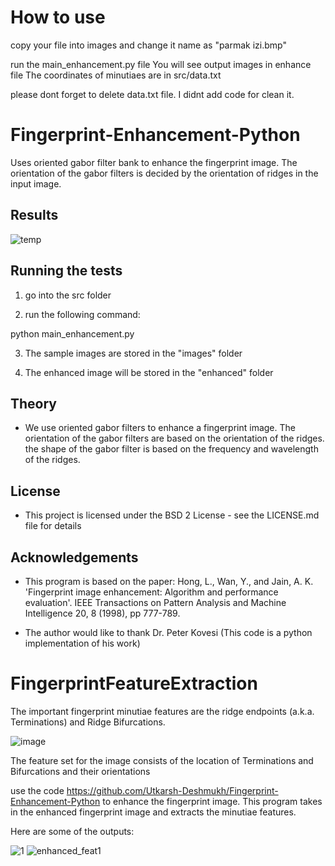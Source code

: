 # How to use
copy your file into images and change it name as "parmak izi.bmp"

run the main_enhancement.py file
You will see output images in enhance file
The coordinates of minutiaes are in src/data.txt

please dont forget to delete data.txt file. I didnt add code for clean it.
# Fingerprint-Enhancement-Python

Uses oriented gabor filter bank to enhance the fingerprint image. The orientation of the gabor filters is decided by the orientation of ridges in the input image. 

## Results
![temp](https://cloud.githubusercontent.com/assets/13918778/25770604/637b3f38-31ee-11e7-818f-1f8359c96e07.jpg)
## Running the tests

1) go into the src folder

2) run the following command:
  
  python main_enhancement.py
  
3) The sample images are stored in the "images" folder

4) The enhanced image will be stored in the "enhanced" folder

## Theory
- We use oriented gabor filters to enhance a fingerprint image. The orientation of the gabor filters are based on the orientation of the ridges. the shape of the gabor filter is based on the frequency and wavelength of the ridges.

## License
- This project is licensed under the BSD 2 License - see the LICENSE.md file for details

## Acknowledgements
- This program is based on the paper: Hong, L., Wan, Y., and Jain, A. K. 'Fingerprint image enhancement: Algorithm and performance evaluation'. IEEE Transactions on Pattern Analysis and Machine Intelligence 20, 8 (1998), pp 777-789.

- The author would like to thank Dr. Peter Kovesi (This code is a python implementation of his work)

# FingerprintFeatureExtraction
The important fingerprint minutiae features are the ridge endpoints (a.k.a. Terminations) and Ridge Bifurcations.

![image](https://user-images.githubusercontent.com/13918778/35665327-9ddbd220-06da-11e8-8fa9-1f5444ee2036.png)

The feature set for the image consists of the location of Terminations and Bifurcations and their orientations

use the code https://github.com/Utkarsh-Deshmukh/Fingerprint-Enhancement-Python to enhance the fingerprint image.
This program takes in the enhanced fingerprint image and extracts the minutiae features.

Here are some of the outputs:


![1](https://user-images.githubusercontent.com/13918778/35665568-ae1fdb6c-06db-11e8-937b-33d7445c931d.jpg)   ![enhanced_feat1](https://user-images.githubusercontent.com/13918778/35665578-baddaf82-06db-11e8-8638-d24de65acd31.jpg)

